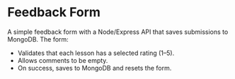 # Feedback Form

A simple feedback form with a Node/Express API that saves submissions to MongoDB. The form:
- Validates that each lesson has a selected rating (1–5).
- Allows comments to be empty.
- On success, saves to MongoDB and resets the form.